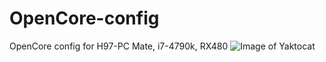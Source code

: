 # OpenCore-config
OpenCore config for H97-PC Mate, i7-4790k, RX480
![Image of Yaktocat](https://i.imgur.com/a1RY4Ro.png)
